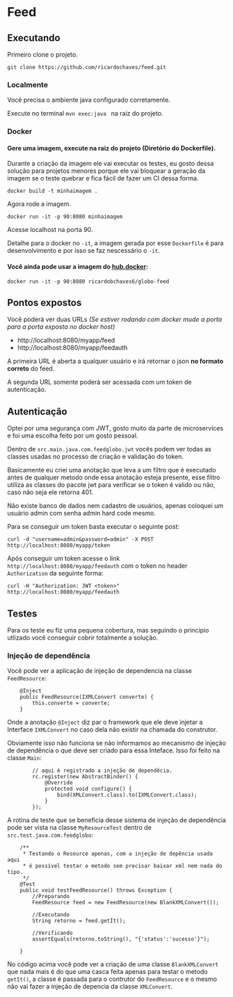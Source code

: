 # Feed

## Executando 

Primeiro clone o projeto.

`git clone https://github.com/ricardochaves/feed.git`


### Localmente
Você precisa o ambiente java configurado corretamente.

Execute no terminal `mvn exec:java ` na raiz do projeto.


### Docker

#### Gere uma imagem, execute na raiz do projeto (Diretório do Dockerfile).

Durante a criação da imagem ele vai executar os testes, eu gosto dessa solução para projetos menores porque ele vai bloquear a geração da imagem se o teste quebrar e fica fácil de fazer um CI dessa forma.

`docker build -t minhaimagem .`

Agora rode a imagem.

`docker run -it -p 90:8080 minhaimagem`

Acesse localhost na porta 90.

Detalhe para o docker no `-it`, a imagem gerada por esse `Dockerfile` é para desenvolvimento e por isso se faz nescessário o `-it`. 

#### Você ainda pode usar a imagem do [hub.docker](https://hub.docker.com/r/ricardobchaves6/globo-feed/):

`docker run -it -p 90:8080 ricardobchaves6/globo-feed`

## Pontos expostos
Você poderá ver duas URLs *(Se estiver rodando com docker mude a porta para a porta exposta no docker host)*
- http://localhost:8080/myapp/feed
- http://localhost:8080/myapp/feedauth

A primeira URL é aberta a qualquer usuário e irá retornar o json **no formato correto** do feed. 

A segunda URL somente poderá ser acessada com um token de autenticação.

## Autenticação
Optei por uma segurança com JWT, gosto muito da parte de microservices e foi uma escolha feito por um gosto pessoal.

Dentro de `src.main.java.com.feedglobo.jwt` vocês podem ver todas as classes usadas no processo de criação e validação do token.

Basicamente eu criei uma anotação que leva a um filtro que é executado antes de qualquer metodo onde essa anotação esteja presente, esse filtro utiliza as classes do pacote jwt para verificar se o token é valido ou não, caso não seja ele retorna 401.

Não existe banco de dados nem cadastro de usuários, apenas coloquei um usuário admin com senha admin hard code mesmo.

Para se conseguir um token basta executar o seguinte post:

```
curl -d "username=admin&password=admin" -X POST http://localhost:8080/myapp/token

```

Após conseguir um token acesse o link `http://localhost:8080/myapp/feedauth` com o token no header `Authorization` da seguinte forma:

```
curl -H "Authorization: JWT <token>" http://localhost:8080/myapp/feedauth

```
## Testes
Para os teste eu fiz uma pequena cobertura, mas seguindo o principio utlizado você conseguir cobrir totalmente a solução.

### Injeção de dependência
Você pode ver a aplicação de injeção de dependencia na classe `FeedResource`:

```
	@Inject   
	public FeedResource(IXMLConvert converte) {
		this.converte = converte;
	}
```

Onde a anotação `@Inject` diz par o framework que ele deve injetar a Interface `IXMLConvert` no caso dela não existir na chamada do construtor.

Obviamente isso não funciona se não informamos ao mecanismo de injeção de dependência o que deve ser criado para essa Inteface. Isso foi feito na classe `Main`:

```
        // aqui é registrado a injeção de dependêcia.
        rc.register(new AbstractBinder() {
            @Override
            protected void configure() {
                bind(XMLConvert.class).to(IXMLConvert.class);
            }
        });
```

A rotina de teste que se beneficia desse sistema de injeção de dependência pode ser vista na classe `MyResourceTest` dentro de `src.test.java.com.feedglobo`:

```
    /**
     * Testando o Resource apenas, com a injeção de depência usada aqui
     * é possível testar o metodo sem precisar baixar xml nem nada do tipo.
     */
    @Test
    public void testFeedResource() throws Exception {
    	//Preparando
    	FeedResource feed = new FeedResource(new BlankXMLConvert());

    	//Executando
     	String retorno = feed.getIt();
     	
     	//Verificando
    	assertEquals(retorno.toString(), "{'status':'sucesso'}");
    	
    }
```

No código acima você pode ver a criação de uma classe `BlankXMLConvert` que nada mais é do que uma casca feita apenas para testar o metodo `getIt()`, a classe é passada para o contrutor do `FeedResource` e o mesmo não vai fazer a injeção de depencia da classe `XMLConvert`.



